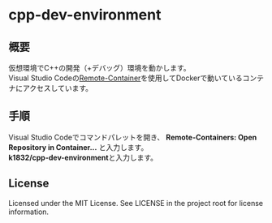 # cpp-dev-environment

## 概要
仮想環境でC++の開発（+デバッグ）環境を動かします。  
Visual Studio Codeの[Remote-Container](https://code.visualstudio.com/docs/remote/containers)を使用してDockerで動いているコンテナにアクセスしています。  


## 手順
Visual Studio Codeでコマンドパレットを開き、 **Remote-Containers: Open Repository in Container...** と入力します。  
**k1832/cpp-dev-environment**と入力します。

## License
Licensed under the MIT License. See LICENSE in the project root for license information.
